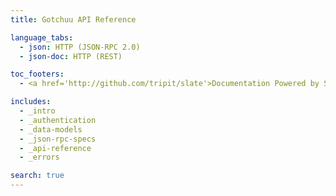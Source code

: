 ```yaml
---
title: Gotchuu API Reference

language_tabs:
  - json: HTTP (JSON-RPC 2.0)
  - json-doc: HTTP (REST)

toc_footers:
  - <a href='http://github.com/tripit/slate'>Documentation Powered by Slate</a>

includes:
  - _intro
  - _authentication
  - _data-models
  - _json-rpc-specs
  - _api-reference
  - _errors

search: true
---
```

